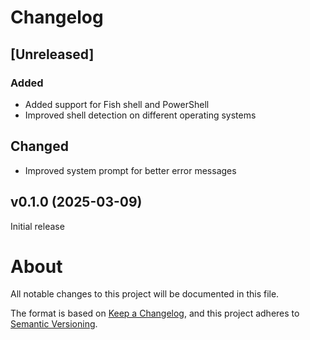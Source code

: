 # Changelog

## [Unreleased]

### Added

- Added support for Fish shell and PowerShell
- Improved shell detection on different operating systems

## Changed

- Improved system prompt for better error messages

## v0.1.0 (2025-03-09)

Initial release

# About

All notable changes to this project will be documented in this file.

The format is based on [Keep a Changelog](https://keepachangelog.com/en/1.0.0/),
and this project adheres to [Semantic Versioning](https://semver.org/spec/v2.0.0.html).
